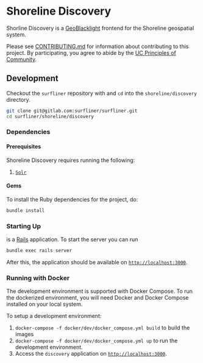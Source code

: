 # Shoreline Discovery

Shorline Discovery is a [GeoBlacklight][geoblacklight] frontend for the Shoreline
geospatial system.

Please see [CONTRIBUTING.md][contributing] for information about contributing to
this project. By participating, you agree to abide by the
[UC Principles of Community][principles].


## Development

Checkout the `surfliner` repository with and `cd` into the `shoreline/discovery`
directory.

```sh
git clone git@gitlab.com:surfliner/surfliner.git
cd surfliner/shoreline/discovery
```

### Dependencies

#### Prerequisites

Shoreline Discovery requires running the following:

1. [`Solr`][solr]

#### Gems

To install the Ruby dependencies for the project, do:

```sh
bundle install
```

### Starting Up

 is a [Rails][rails] application. To start the server you can run


```sh
bundle exec rails server
```

After this, the application should be available on
[`http://localhost:3000`][localhost].

### Running with Docker

The development environment is supported with Docker Compose. To run the
dockerized environment, you will need Docker and Docker Compose installed on
your local system.

To setup a development environment:

1. `docker-compose -f docker/dev/docker_compose.yml build` to build the images
1. `docker-compose -f docker/dev/docker_compose.yml up` to run the development
   environment.
1. Access the `discovery` application on [`http://localhost:3000`][localhost].

[contributing]: ../../CONTRIBUTING.md
[geoblacklight]: https://github.com/geoblacklight/geoblacklight
[localhost]: http://localhost:3000
[principles]: https://ucnet.universityofcalifornia.edu/working-at-uc/our-values/principles-of-community.html
[rails]: https://rubyonrails.org/
[solr]: http://lucene.apache.org/solr/
